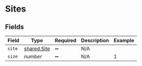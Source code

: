 # Sites


## Fields

| Field                                             | Type                                              | Required                                          | Description                                       | Example                                           |
| ------------------------------------------------- | ------------------------------------------------- | ------------------------------------------------- | ------------------------------------------------- | ------------------------------------------------- |
| `site`                                            | [shared.Site](../../../sdk/models/shared/site.md) | :heavy_minus_sign:                                | N/A                                               |                                                   |
| `size`                                            | *number*                                          | :heavy_minus_sign:                                | N/A                                               | 1                                                 |